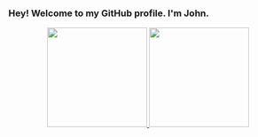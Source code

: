 ### Hey! Welcome to my GitHub profile. I'm John.

<div align="center">
  <a href="https://github.com/JoaoSoaresDev">
  <img height="180em" src="https://github-readme-stats.vercel.app/api?username=joaosoaresdev&show_icons=true&theme=dracula&include_all_commits=true&count_private=true"/>
  <img height="180em" src="https://github-readme-stats.vercel.app/api/top-langs/?username=joaosoaresdev&layout=compact&langs_count=7&theme=dracula"/>
</div>

<!--
**JoaoSoaresDev/JoaoSoaresDev** is a ✨ _special_ ✨ repository because its `README.md` (this file) appears on your GitHub profile.

Here are some ideas to get you started:

- 🔭 I’m currently working on ...
- 🌱 I’m currently learning ...
- 👯 I’m looking to collaborate on ...
- 🤔 I’m looking for help with ...
- 💬 Ask me about ...
- 📫 How to reach me: ...
- 😄 Pronouns: ...
- ⚡ Fun fact: ...
-->
